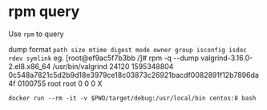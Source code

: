 rpm query
===

Use `rpm` to query

dump format `path size mtime digest mode owner group isconfig isdoc rdev symlink`
eg.
[root@ef9ac5f7b3bb /]# rpm -q --dump valgrind-3.16.0-2.el8.x86_64
/usr/bin/valgrind 24120 1595348804 0c548a7821c5d2b9d18e3979ce18c03873c26921bacdf0082891f12b7896da4f 0100755 root root 0 0 0 X


`docker run --rm -it -v $PWD/target/debug:/usr/local/bin centos:8 bash`
